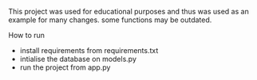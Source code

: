This project was used for educational purposes and thus was used as an example for many changes. some functions may be outdated.

How to run

- install requirements from requirements.txt
- intialise the database on models.py
- run the project from app.py

